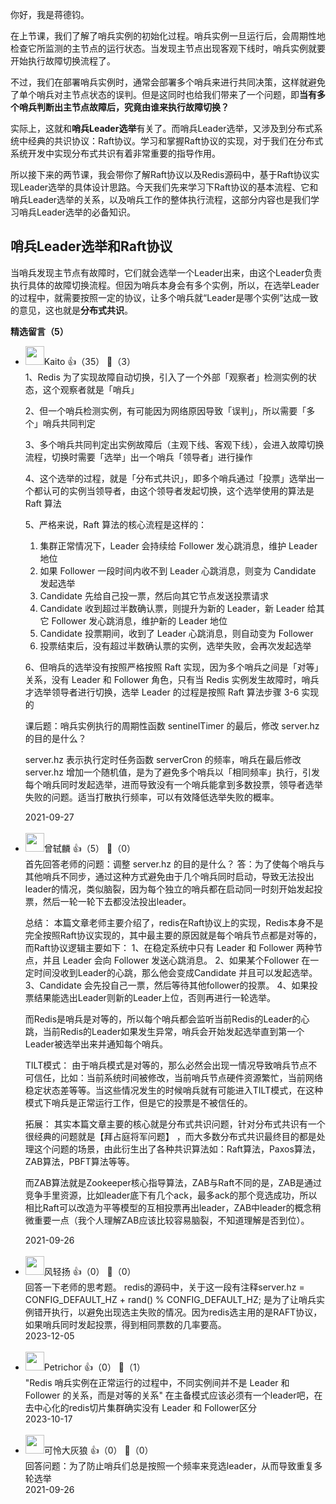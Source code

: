 你好，我是蒋德钧。

在上节课，我们了解了哨兵实例的初始化过程。哨兵实例一旦运行后，会周期性地检查它所监测的主节点的运行状态。当发现主节点出现客观下线时，哨兵实例就要开始执行故障切换流程了。

不过，我们在部署哨兵实例时，通常会部署多个哨兵来进行共同决策，这样就避免了单个哨兵对主节点状态的误判。但是这同时也给我们带来了一个问题，即**当有多个哨兵判断出主节点故障后，究竟由谁来执行故障切换？**

实际上，这就和**哨兵Leader选举**有关了。而哨兵Leader选举，又涉及到分布式系统中经典的共识协议：Raft协议。学习和掌握Raft协议的实现，对于我们在分布式系统开发中实现分布式共识有着非常重要的指导作用。

所以接下来的两节课，我会带你了解Raft协议以及Redis源码中，基于Raft协议实现Leader选举的具体设计思路。今天我们先来学习下Raft协议的基本流程、它和哨兵Leader选举的关系，以及哨兵工作的整体执行流程，这部分内容也是我们学习哨兵Leader选举的必备知识。

## 哨兵Leader选举和Raft协议

当哨兵发现主节点有故障时，它们就会选举一个Leader出来，由这个Leader负责执行具体的故障切换流程。但因为哨兵本身会有多个实例，所以，在选举Leader的过程中，就需要按照一定的协议，让多个哨兵就“Leader是哪个实例”达成一致的意见，这也就是**分布式共识**。
<div><strong>精选留言（5）</strong></div><ul>
<li><img src="https://static001.geekbang.org/account/avatar/00/0f/90/8a/288f9f94.jpg" width="30px"><span>Kaito</span> 👍（35） 💬（3）<div>1、Redis 为了实现故障自动切换，引入了一个外部「观察者」检测实例的状态，这个观察者就是「哨兵」

2、但一个哨兵检测实例，有可能因为网络原因导致「误判」，所以需要「多个」哨兵共同判定

3、多个哨兵共同判定出实例故障后（主观下线、客观下线），会进入故障切换流程，切换时需要「选举」出一个哨兵「领导者」进行操作

4、这个选举的过程，就是「分布式共识」，即多个哨兵通过「投票」选举出一个都认可的实例当领导者，由这个领导者发起切换，这个选举使用的算法是 Raft 算法

5、严格来说，Raft 算法的核心流程是这样的：

1) 集群正常情况下，Leader 会持续给 Follower 发心跳消息，维护 Leader 地位
2) 如果 Follower 一段时间内收不到 Leader 心跳消息，则变为 Candidate 发起选举
3) Candidate 先给自己投一票，然后向其它节点发送投票请求
4) Candidate 收到超过半数确认票，则提升为新的 Leader，新 Leader 给其它 Follower 发心跳消息，维护新的 Leader 地位
5) Candidate 投票期间，收到了 Leader 心跳消息，则自动变为 Follower
6) 投票结束后，没有超过半数确认票的实例，选举失败，会再次发起选举

6、但哨兵的选举没有按照严格按照 Raft 实现，因为多个哨兵之间是「对等」关系，没有 Leader 和 Follower 角色，只有当 Redis 实例发生故障时，哨兵才选举领导者进行切换，选举 Leader 的过程是按照 Raft 算法步骤 3-6 实现的

课后题：哨兵实例执行的周期性函数 sentinelTimer 的最后，修改 server.hz 的目的是什么？

server.hz 表示执行定时任务函数 serverCron 的频率，哨兵在最后修改 server.hz 增加一个随机值，是为了避免多个哨兵以「相同频率」执行，引发每个哨兵同时发起选举，进而导致没有一个哨兵能拿到多数投票，领导者选举失败的问题。适当打散执行频率，可以有效降低选举失败的概率。</div>2021-09-27</li><br/><li><img src="https://static001.geekbang.org/account/avatar/00/16/25/7f/473d5a77.jpg" width="30px"><span>曾轼麟</span> 👍（5） 💬（0）<div>首先回答老师的问题：调整 server.hz 的目的是什么？
答：为了使每个哨兵与其他哨兵不同步，通过这种方式避免由于几个哨兵同时启动，导致无法投出leader的情况，类似脑裂，因为每个独立的哨兵都在启动同一时刻开始发起投票，然后一轮一轮下去都没法投出leader。

总结：
本篇文章老师主要介绍了，redis在Raft协议上的实现，Redis本身不是完全按照Raft协议实现的，其中最主要的原因就是每个哨兵节点都是对等的，而Raft协议逻辑主要如下：
        1、在稳定系统中只有 Leader 和 Follower 两种节点，并且 Leader 会向 Follower 发送心跳消息。
        2、如果某个Follower 在一定时间没收到Leader的心跳，那么他会变成Candidate 并且可以发起选举。
        3、Candidate 会先投自己一票，然后等待其他follower的投票。
        4、如果投票结果能选出Leader则新的Leader上位，否则再进行一轮选举。

而Redis是哨兵是对等的，所以每个哨兵都会监听当前Redis的Leader的心跳，当前Redis的Leader如果发生异常，哨兵会开始发起选举直到第一个Leader被选举出来并通知每个哨兵。

TILT模式：
由于哨兵模式是对等的，那么必然会出现一情况导致哨兵节点不可信任，比如：当前系统时间被修改，当前哨兵节点硬件资源繁忙，当前网络稳定状态差等等。当这些情况发生的时候哨兵就有可能进入TILT模式，在这种模式下哨兵是正常运行工作，但是它的投票是不被信任的。

拓展：
其实本篇文章主要的核心就是分布式共识问题，针对分布式共识有一个很经典的问题就是【拜占庭将军问题】 ，而大多数分布式共识最终目的都是处理这个问题的场景，由此衍生出了各种共识算法如：Raft算法，Paxos算法，ZAB算法，PBFT算法等等。

而ZAB算法就是Zookeeper核心指导算法，ZAB与Raft不同的是，ZAB是通过竞争手里资源，比如leader底下有几个ack，最多ack的那个竞选成功，所以相比Raft可以改造为平等模型的互相投票再出leader，ZAB中leader的概念稍微重要一点（我个人理解ZAB应该比较容易脑裂，不知道理解是否到位）。</div>2021-09-26</li><br/><li><img src="https://static001.geekbang.org/account/avatar/00/17/8b/4b/15ab499a.jpg" width="30px"><span>风轻扬</span> 👍（0） 💬（0）<div>回答一下老师的思考题。
redis的源码中，关于这一段有注释server.hz = CONFIG_DEFAULT_HZ + rand() % CONFIG_DEFAULT_HZ;
是为了让哨兵实例错开执行，以避免出现选主失败的情况。因为redis选主用的是RAFT协议，如果哨兵同时发起投票，得到相同票数的几率要高。</div>2023-12-05</li><br/><li><img src="https://static001.geekbang.org/account/avatar/00/28/74/e0/6be55bc4.jpg" width="30px"><span>Petrichor</span> 👍（0） 💬（1）<div>&quot;Redis 哨兵实例在正常运行的过程中，不同实例间并不是 Leader 和 Follower 的关系，而是对等的关系&quot;
在主备模式应该必须有一个leader吧，在去中心化的redis切片集群确实没有 Leader 和 Follower区分</div>2023-10-17</li><br/><li><img src="https://static001.geekbang.org/account/avatar/00/1d/6c/b5/32374f93.jpg" width="30px"><span>可怜大灰狼</span> 👍（0） 💬（0）<div>回答问题：为了防止哨兵们总是按照一个频率来竞选leader，从而导致重复多轮选举</div>2021-09-26</li><br/>
</ul>